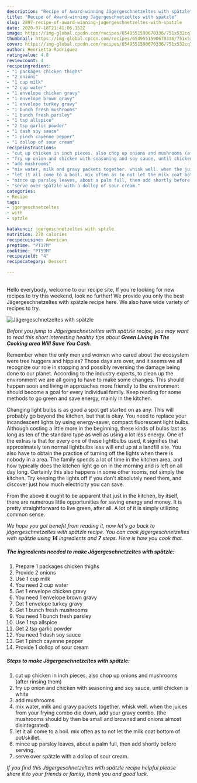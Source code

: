 ```yaml
---
description: "Recipe of Award-winning Jägergeschnetzeltes with spätzle"
title: "Recipe of Award-winning Jägergeschnetzeltes with spätzle"
slug: 2897-recipe-of-award-winning-jagergeschnetzeltes-with-spatzle
date: 2020-07-18T21:41:06.152Z
image: https://img-global.cpcdn.com/recipes/6549551590670336/751x532cq70/jagergeschnetzeltes-with-spatzle-recipe-main-photo.jpg
thumbnail: https://img-global.cpcdn.com/recipes/6549551590670336/751x532cq70/jagergeschnetzeltes-with-spatzle-recipe-main-photo.jpg
cover: https://img-global.cpcdn.com/recipes/6549551590670336/751x532cq70/jagergeschnetzeltes-with-spatzle-recipe-main-photo.jpg
author: Henrietta Rodriguez
ratingvalue: 4.8
reviewcount: 4
recipeingredient:
- "1 packages chicken thighs"
- "2 onions"
- "1 cup milk"
- "2 cup water"
- "1 envelope chicken gravy"
- "1 envelope brown gravy"
- "1 envelope turkey gravy"
- "1 bunch fresh mushrooms"
- "1 bunch fresh parsley"
- "1 tsp allspice"
- "2 tsp garlic powder"
- "1 dash soy sauce"
- "1 pinch cayenne pepper"
- "1 dollop of sour cream"
recipeinstructions:
- "cut up chicken in inch pieces. also chop up onions and mushrooms (after rinsing them)"
- "fry up onion and chicken with seasoning and soy sauce, until chicken is white"
- "add mushrooms"
- "mix water, milk and gravy packets together. whisk well. when the juices from your frying combo die down, add your gravy combo. (the mushrooms should by then be small and browned and onions almost disintegrated)"
- "let it all come to a boil. mix often as to not let the milk coat bottom of pot/skillet."
- "mince up parsley leaves, about a palm full, then add shortly before serving."
- "serve over spätzle with a dollop of sour cream."
categories:
- Recipe
tags:
- jgergeschnetzeltes
- with
- sptzle

katakunci: jgergeschnetzeltes with sptzle 
nutrition: 270 calories
recipecuisine: American
preptime: "PT17M"
cooktime: "PT59M"
recipeyield: "4"
recipecategory: Dessert

---
```

<br>
Hello everybody, welcome to our recipe site, If you're looking for new recipes to try this weekend, look no further! We provide you only the best Jägergeschnetzeltes with spätzle recipe here. We also have wide variety of recipes to try.
<br>


![Jägergeschnetzeltes with spätzle](https://img-global.cpcdn.com/recipes/6549551590670336/751x532cq70/jagergeschnetzeltes-with-spatzle-recipe-main-photo.jpg)

<i>Before you jump to Jägergeschnetzeltes with spätzle recipe, you may want to read this short interesting healthy tips about 
<strong>Green Living In The Cooking area Will Save You Cash</strong>.</i>
</br>

Remember when the only men and women who cared about the ecosystem were tree huggers and hippies? Those days are over, and it seems we all recognize our role in stopping and possibly reversing the damage being done to our planet. According to the industry experts, to clean up the environment we are all going to have to make some changes. This should happen soon and living in approaches more friendly to the environment should become a goal for every individual family. Keep reading for some methods to go green and save energy, mainly in the kitchen.

Changing light bulbs is as good a spot get started on as any. This will probably go beyond the kitchen, but that is okay. You need to replace your incandescent lights by using energy-saver, compact fluorescent light bulbs. Although costing a little more in the beginning, these kinds of bulbs last as long as ten of the standard type as well as using a lot less energy. One of the extras is that for every one of these lightbulbs used, it signifies that approximately ten normal lightbulbs less will end up at a landfill site. You also have to obtain the practice of turning off the lights when there is nobody in a area. The family spends a lot of time in the kitchen area, and how typically does the kitchen light go on in the morning and is left on all day long. Certainly this also happens in some other rooms, not simply the kitchen. Try keeping the lights off if you don't absolutely need them, and discover just how much electricity you can save.

From the above it ought to be apparent that just in the kitchen, by itself, there are numerous little opportunities for saving energy and money. It is pretty straightforward to live green, after all. A lot of it is simply utilizing common sense.


<i>We hope you got benefit from reading it, now let's go back to jägergeschnetzeltes with spätzle recipe. You can cook jägergeschnetzeltes with spätzle using <strong>14</strong> ingredients and <strong>7</strong> steps. Here is how you cook that.
</i>

##### The ingredients needed to make Jägergeschnetzeltes with spätzle:

1. Prepare 1 packages chicken thighs
1. Provide 2 onions
1. Use 1 cup milk
1. You need 2 cup water
1. Get 1 envelope chicken gravy
1. You need 1 envelope brown gravy
1. Get 1 envelope turkey gravy
1. Get 1 bunch fresh mushrooms
1. You need 1 bunch fresh parsley
1. Use 1 tsp allspice
1. Get 2 tsp garlic powder
1. You need 1 dash soy sauce
1. Get 1 pinch cayenne pepper
1. Provide 1 dollop of sour cream


##### Steps to make Jägergeschnetzeltes with spätzle:

1. cut up chicken in inch pieces. also chop up onions and mushrooms (after rinsing them)
1. fry up onion and chicken with seasoning and soy sauce, until chicken is white
1. add mushrooms
1. mix water, milk and gravy packets together. whisk well. when the juices from your frying combo die down, add your gravy combo. (the mushrooms should by then be small and browned and onions almost disintegrated)
1. let it all come to a boil. mix often as to not let the milk coat bottom of pot/skillet.
1. mince up parsley leaves, about a palm full, then add shortly before serving.
1. serve over spätzle with a dollop of sour cream.


<i>If you find this Jägergeschnetzeltes with spätzle recipe helpful please share it to your friends or family, thank you and good luck.</i>
